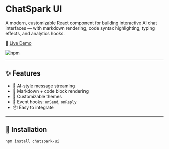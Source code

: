 # ChatSpark UI

A modern, customizable React component for building interactive AI chat interfaces — with markdown rendering, code syntax highlighting, typing effects, and analytics hooks.

🔗 [Live Demo](https://garlichck.github.io/ChatSpark/)

[![npm](https://img.shields.io/npm/v/chatspark-ui.svg)](https://www.npmjs.com/package/chatspark-ui)


---

## ✨ Features

- 🧠 AI-style message streaming
- 📝 Markdown + code block rendering
- 🎨 Customizable themes
- 🎯 Event hooks: `onSend`, `onReply`
- 📦 Easy to integrate

---

## 🚀 Installation

```bash
npm install chatspark-ui
